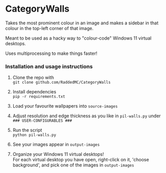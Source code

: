 # CategoryWalls

Takes the most prominent colour in an image and makes a sidebar in that colour in the top-left corner of that image.

Meant to be used as a hacky way to "colour-code" Windows 11 virtual desktops.

Uses multiprocessing to make things faster!

### Installation and usage instructions
1. Clone the repo with\
```git clone github.com/RaddedMC/CategoryWalls```

2. Install dependencies\
```pip -r requirements.txt```

3. Load your favourite wallpapers into `source-images`

4. Adjust resolution and edge thickness as you like in `pil-walls.py` under `### USER-CONFIGURABLES ###`

4. Run the script\
```python pil-walls.py```

5. See your images appear in `output-images`

6. Organize your Windows 11 virtual desktops!\
For each virtual desktop you have open, right-click on it, 'choose background', and pick one of the images in `output-images`